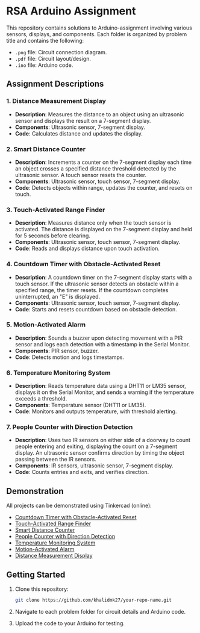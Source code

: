 # RSA Arduino Assignment

This repository contains solutions to Arduino-assignment involving various sensors, displays, and components. Each folder is organized by problem title and contains the following:

- `.png` file: Circuit connection diagram.
- `.pdf` file: Circuit layout/design.
- `.ino` file: Arduino code.

## Assignment Descriptions

### 1. Distance Measurement Display
- **Description**: Measures the distance to an object using an ultrasonic sensor and displays the result on a 7-segment display.
- **Components**: Ultrasonic sensor, 7-segment display.
- **Code**: Calculates distance and updates the display.

### 2. Smart Distance Counter
- **Description**: Increments a counter on the 7-segment display each time an object crosses a specified distance threshold detected by the ultrasonic sensor. A touch sensor resets the counter.
- **Components**: Ultrasonic sensor, touch sensor, 7-segment display.
- **Code**: Detects objects within range, updates the counter, and resets on touch.

### 3. Touch-Activated Range Finder
- **Description**: Measures distance only when the touch sensor is activated. The distance is displayed on the 7-segment display and held for 5 seconds before clearing.
- **Components**: Ultrasonic sensor, touch sensor, 7-segment display.
- **Code**: Reads and displays distance upon touch activation.

### 4. Countdown Timer with Obstacle-Activated Reset
- **Description**: A countdown timer on the 7-segment display starts with a touch sensor. If the ultrasonic sensor detects an obstacle within a specified range, the timer resets. If the countdown completes uninterrupted, an "E" is displayed.
- **Components**: Ultrasonic sensor, touch sensor, 7-segment display.
- **Code**: Starts and resets countdown based on obstacle detection.

### 5. Motion-Activated Alarm
- **Description**: Sounds a buzzer upon detecting movement with a PIR sensor and logs each detection with a timestamp in the Serial Monitor.
- **Components**: PIR sensor, buzzer.
- **Code**: Detects motion and logs timestamps.

### 6. Temperature Monitoring System
- **Description**: Reads temperature data using a DHT11 or LM35 sensor, displays it on the Serial Monitor, and sends a warning if the temperature exceeds a threshold.
- **Components**: Temperature sensor (DHT11 or LM35).
- **Code**: Monitors and outputs temperature, with threshold alerting.

### 7. People Counter with Direction Detection
- **Description**: Uses two IR sensors on either side of a doorway to count people entering and exiting, displaying the count on a 7-segment display. An ultrasonic sensor confirms direction by timing the object passing between the IR sensors.
- **Components**: IR sensors, ultrasonic sensor, 7-segment display.
- **Code**: Counts entries and exits, and verifies direction.

## Demonstration
All projects can be demonstrated using Tinkercad (online):

- [Countdown Timer with Obstacle-Activated Reset](https://www.tinkercad.com/things/2wsbjeM0DIA-countdown-timer-with-obstacle-activated-reset?sharecode=js_jaMUkzmC67kO5IJSHIjJ-OKIzBwApJQECKtBkilU)
- [Touch-Activated Range Finder](https://www.tinkercad.com/things/kupuWCpJKHu-touch-activated-range-finder?sharecode=n-yG7gnOPSpSYv8TKtzR1mAgDPe3oaEH7Qe1pOUIoIA)
- [Smart Distance Counter](https://www.tinkercad.com/things/fi3BHipNIfw-smart-distance-counter?sharecode=JxAAgicGdBl8fgUNJE4nf98S7uKFirzO6Ff0G9aHkrg)
- [People Counter with Direction Detection](https://www.tinkercad.com/things/iMcXLutfaIe-people-counter-with-direction-detection?sharecode=-f1ICAQWQm3SyLjSfiMxROMfoNS_73iguzWETL_m9uI)
- [Temperature Monitoring System](https://www.tinkercad.com/things/9lS9hqaYtuk-temperature-monitoring-system?sharecode=1W_33yc-i6A21tBFtIK_g7rzr0EclFym-338nX9nxAw)
- [Motion-Activated Alarm](https://www.tinkercad.com/things/a6DbMU7dvBs-motion-activated-alarm?sharecode=-OBLiOb_yFxVT3Vcn4Poj2gKKBGKM-8XLKHBfpoyGQ8)
- [Distance Measurement Display](https://www.tinkercad.com/things/hvmqIRcHJ9z-distance-measurement-display?sharecode=Z5e6A1cL-KiyIYnE0Hc58U5phdnW9FnWmhTtq2YJhOQ)

## Getting Started
1. Clone this repository:
   ```bash
   git clone https://github.com/khalidmk27/your-repo-name.git

2. Navigate to each problem folder for circuit details and Arduino code.

3. Upload the code to your Arduino for testing.

